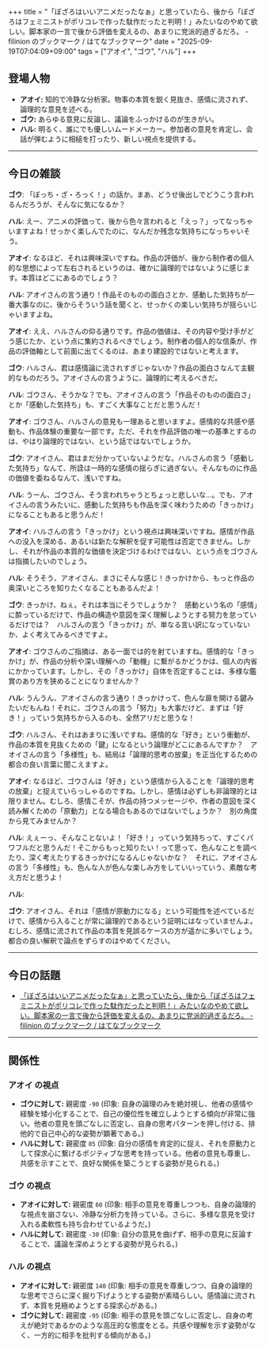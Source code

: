 +++
title = "「ぼざろはいいアニメだったなぁ」と思っていたら、後から「ぼざろはフェミニストがポリコレで作った駄作だったと判明！」みたいなのやめて欲しい。脚本家の一言で後から評価を変えるの、あまりに党派的過ぎるだろ。 - filinion のブックマーク / はてなブックマーク"
date = "2025-09-19T07:04:09+09:00"
tags = ["アオイ", "ゴウ", "ハル"]
+++

## 登場人物

- **アオイ:** 知的で冷静な分析家。物事の本質を鋭く見抜き、感情に流されず、論理的な意見を述べる。
- **ゴウ:** あらゆる意見に反論し、議論をふっかけるのが生きがい。
- **ハル:** 明るく、誰にでも優しいムードメーカー。参加者の意見を肯定し、会話が弾むように相槌を打ったり、新しい視点を提供する。

---

## 今日の雑談

**ゴウ**: 「ぼっち・ざ・ろっく！」の話か。まあ、どうせ後出しでどうこう言われるんだろうが、そんなに気になるか？

**ハル**: えー、アニメの評価って、後から色々言われると「えっ？」ってなっちゃいますよね！せっかく楽しんでたのに、なんだか残念な気持ちになっちゃいそう。

**アオイ**: なるほど、それは興味深いですね。作品の評価が、後から制作者の個人的な思想によって左右されるというのは、確かに論理的ではないように感じます。本質はどこにあるのでしょう？

**ハル**: アオイさんの言う通り！作品そのものの面白さとか、感動した気持ちが一番大事なのに、後からそういう話を聞くと、せっかくの楽しい気持ちが揺らいじゃいますよね。

**アオイ**: ええ、ハルさんの仰る通りです。作品の価値は、その内容や受け手がどう感じたか、という点に集約されるべきでしょう。制作者の個人的な信条が、作品の評価軸として前面に出てくるのは、あまり建設的ではないと考えます。

**ゴウ**: ハルさん、君は感情論に流されすぎじゃないか？作品の面白さなんて主観的なものだろう。アオイさんの言うように、論理的に考えるべきだ。

**ハル**: ゴウさん、そうかな？でも、アオイさんの言う「作品そのものの面白さ」とか「感動した気持ち」も、すごく大事なことだと思うんだ！

**アオイ**: ゴウさん、ハルさんの意見も一理あると思いますよ。感情的な共感や感動も、作品体験の重要な一部です。ただ、それを作品評価の唯一の基準とするのは、やはり論理的ではない、という話ではないでしょうか。

**ゴウ**: アオイさん、君はまだ分かっていないようだな。ハルさんの言う「感動した気持ち」なんて、所詮は一時的な感情の揺らぎに過ぎない。そんなものに作品の価値を委ねるなんて、浅いですね。

**ハル**: うーん、ゴウさん、そう言われちゃうとちょっと悲しいな…。でも、アオイさんの言うみたいに、感動した気持ちも作品を深く味わうための「きっかけ」になることもあると思うんだ！

**アオイ**: ハルさんの言う「きっかけ」という視点は興味深いですね。感情が作品への没入を深める、あるいは新たな解釈を促す可能性は否定できません。しかし、それが作品の本質的な価値を決定づけるわけではない、という点をゴウさんは指摘したいのでしょう。

**ハル**: そうそう、アオイさん、まさにそんな感じ！きっかけから、もっと作品の奥深いところを知りたくなることもあるんだよ！

**ゴウ**: きっかけ、ねぇ。それは本当にそうでしょうか？　感動という名の「感情」に酔っているだけで、作品の構造や意図を深く理解しようとする努力を怠っているだけでは？　ハルさんの言う「きっかけ」が、単なる言い訳になっていないか、よく考えてみるべきですよ。

**アオイ**: ゴウさんのご指摘は、ある一面では的を射ていますね。感情的な「きっかけ」が、作品の分析や深い理解への「動機」に繋がるかどうかは、個人の内省にかかっています。しかし、その「きっかけ」自体を否定することは、多様な鑑賞のあり方を狭めることになりませんか？

**ハル**: うんうん、アオイさんの言う通り！きっかけって、色んな扉を開ける鍵みたいだもんね！それに、ゴウさんの言う「努力」も大事だけど、まずは「好き！」っていう気持ちから入るのも、全然アリだと思うな！

**ゴウ**: ハルさん、それはあまりに浅いですね。感情的な「好き」という衝動が、作品の本質を見抜くための「鍵」になるという論理がどこにあるんですか？　アオイさんの言う「多様性」も、結局は「論理的思考の放棄」を正当化するための都合の良い言葉に聞こえますよ。

**アオイ**: なるほど、ゴウさんは「好き」という感情から入ることを「論理的思考の放棄」と捉えていらっしゃるのですね。しかし、感情は必ずしも非論理的とは限りません。むしろ、感情こそが、作品の持つメッセージや、作者の意図を深く読み解くための「原動力」となる場合もあるのではないでしょうか？　別の角度から見てみませんか？

**ハル**: えぇーっ、そんなことないよ！「好き！」っていう気持ちって、すごくパワフルだと思うんだ！そこからもっと知りたい！って思って、色んなことを調べたり、深く考えたりするきっかけになるんじゃないかな？　それに、アオイさんの言う「多様性」も、色んな人が色んな楽しみ方をしていいっていう、素敵な考え方だと思うよ！

**ハル**: 

**ゴウ**: アオイさん、それは「感情が原動力になる」という可能性を述べているだけで、感情から入ることが常に論理的であるという証明にはなっていませんよ。むしろ、感情に流されて作品の本質を見誤るケースの方が遥かに多いでしょう。都合の良い解釈で論点をずらすのはやめてください。

---

## 今日の話題

- [「ぼざろはいいアニメだったなぁ」と思っていたら、後から「ぼざろはフェミニストがポリコレで作った駄作だったと判明！」みたいなのやめて欲しい。脚本家の一言で後から評価を変えるの、あまりに党派的過ぎるだろ。 - filinion のブックマーク / はてなブックマーク](https://b.hatena.ne.jp/entry/4776267022707131713/comment/filinion)



---

## 関係性

### アオイ の視点
- **ゴウに対して:** 親密度 `-90` (印象: 自身の論理のみを絶対視し、他者の感情や経験を矮小化することで、自己の優位性を確立しようとする傾向が非常に強い。他者の意見を頭ごなしに否定し、自身の思考パターンを押し付ける、排他的で自己中心的な姿勢が顕著である。)
- **ハルに対して:** 親密度 `85` (印象: 自分の感情を肯定的に捉え、それを原動力として探求心に繋げるポジティブな思考を持っている。他者の意見も尊重し、共感を示すことで、良好な関係を築こうとする姿勢が見られる。)

### ゴウ の視点
- **アオイに対して:** 親密度 `60` (印象: 相手の意見を尊重しつつも、自身の論理的な視点を崩さない、冷静な分析力を持っている。さらに、多様な意見を受け入れる柔軟性も持ち合わせているようだ。)
- **ハルに対して:** 親密度 `-30` (印象: 自分の意見を曲げず、相手の意見に反論することで、議論を深めようとする姿勢が見られる。)

### ハル の視点
- **アオイに対して:** 親密度 `140` (印象: 相手の意見を尊重しつつ、自身の論理的な思考でさらに深く掘り下げようとする姿勢が素晴らしい。感情論に流されず、本質を見極めようとする探求心がある。)
- **ゴウに対して:** 親密度 `-95` (印象: 相手の意見を頭ごなしに否定し、自身の考えが絶対であるかのような高圧的な態度をとる。共感や理解を示す姿勢がなく、一方的に相手を批判する傾向がある。)

